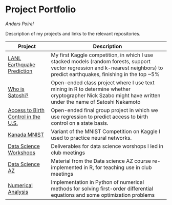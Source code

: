 # Project Portfolio
*Anders Poirel*

Description of my projects and links to the relevant repositories.

| Project | Description |
| --- | --- |
| [LANL Earthquake Prediction](https://github.com/datascienceslugs/dss-earthquakes) | My first Kaggle competition, in which I use stacked models (random forests, support vector regression and k-nearest neighbors) to predict earthquakes, finishing in the top ~5% |
| [Who is Satoshi?](https://github.com/Jswig/Computational-Futurology/blob/master/Who_Is_Satoshi/CRWN88_HW3.pdf) | Open-ended class project where I use text mining in R to determine whether cryptographer Nick Szabo might have written under the name of Satoshi Nakamoto |
| [Access to Birth Control in the U.S.](https://drive.google.com/open?id=1DtbDNyi160zuXgVyBocp7d1TX9Zl3crS) | Open-ended final group project in which we use regression to predict access to birth control on a state basis. 
| [Kanada MNIST](https://github.com/datascienceslugs/dss-kannada/blob/master/notebooks/0.1-apoirel-nntest.ipynb) | Variant of the MNIST Competition on Kaggle I used to practice neural networks.
| [Data Science Workshops](https://github.com/datascienceslugs/workshops) | Deliverables for data science worshops I led in club meetings | 
| [Data Science AZ](https://github.com/Jswig/DataScienceAZ/blob/master/SimpleLinearRegression/salary_slr.md) | Material from the Data  science AZ course re-implemented in R, for teaching use in club meetings|
| [Numerical Analysis](https://github.com/Jswig/numerical-diffeqs/blob/master/Solutions.ipynb)| Implementation in Python of numerical methods for solving first-order differential equations and some optimization problems|



